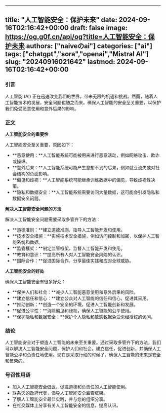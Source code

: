 
---
title: "人工智能安全：保护未来"
date: 2024-09-16T02:16:42+00:00
draft: false
image: https://og.g0f.cn/api/og?title=人工智能安全：保护未来
authors: ["naiveのai"]
categories: ["ai"]
tags: ["chatgpt","sora","openai","Mistral AI"]
slug: "20240916021642"
lastmod: 2024-09-16T02:16:42+00:00
---
### 引言

人工智能 (AI) 正在迅速改变我们的世界，带来无限的机遇和挑战。然而，随着人工智能技术的发展，安全问题也随之而来。确保人工智能的安全至关重要，以保护我们免受恶意使用和意外后果的影响。

### 正文

**人工智能安全的重要性**

人工智能安全至关重要，原因如下：

* **恶意使用：**人工智能系统可能被用来进行恶意活动，例如网络攻击、欺诈或操纵。
* **意外后果：**人工智能系统可能产生意想不到的后果，例如就业流失或对社会结构的负面影响。
* **偏见和歧视：**人工智能系统可能继承训练数据中的偏见，导致歧视性决策。
* **隐私和数据安全：**人工智能系统需要访问大量数据，这可能会引发隐私和数据安全问题。

**解决人工智能安全问题的方法**

解决人工智能安全问题需要采取多管齐下的方法：

* **道德准则：**建立道德准则，指导人工智能开发和使用。
* **技术安全措施：**实施技术安全措施，例如访问控制和加密，以保护人工智能系统和数据。
* **监管框架：**制定监管框架，监督人工智能开发和使用。
* **教育和意识：**提高所有人对人工智能安全风险的认识。
* **国际合作：**促进国际合作，分享最佳实践和应对全球威胁。

**人工智能安全的好处**

确保人工智能安全有很多好处：

* **保护人们和社会：**减少人工智能恶意使用和意外后果的风险。
* **建立信任和信心：**建立公众对人工智能的信任和信心，促进其采用。
* **推动创新：**创造一个安全的环境，促进人工智能创新和发展。
* **促进公平性：**消除偏见和歧视，确保人工智能的公平使用。
* **保护隐私和数据安全：**保护个人隐私和敏感数据免受未经授权的访问。

### 结论

人工智能安全对于塑造人工智能的未来至关重要。通过采取多管齐下的方法，我们可以解决人工智能安全问题，保护人们和社会，建立信任，促进创新，并确保人工智能公平和负责任地使用。现在是采取行动的时候了，确保人工智能的未来是安全和繁荣的。

### 号召性用语

* 加入人工智能安全倡议，促进道德和负责任的人工智能使用。
* 联系您的政府代表，倡导人工智能安全监管框架。
* 了解人工智能安全最佳实践，并与您的组织分享。
* 在社交媒体上分享有关人工智能安全的信息，提高认识。